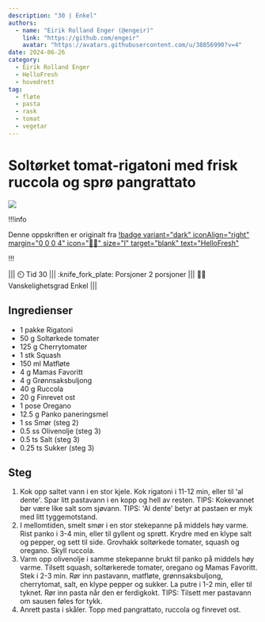 ```yaml
---
description: "30 | Enkel"
authors:
  - name: "Eirik Rolland Enger (@engeir)"
    link: "https://github.com/engeir"
    avatar: "https://avatars.githubusercontent.com/u/38856990?v=4"
date: 2024-06-26
category:
  - Eirik Rolland Enger
  - HelloFresh
  - hovedrett
tag:
  - fløte
  - pasta
  - rask
  - tomat
  - vegetar
---
```


# Soltørket tomat-rigatoni med frisk ruccola og sprø pangrattato

![](/static/soltorket-tomat-rigatoni-med-frisk-ruccola-og-spro-pangrattato/soltorket-tomat-rigatoni-med-frisk-ruccola-og-spro-pangrattato.webp)

!!!info

Denne oppskriften er originalt fra
[!badge variant="dark" iconAlign="right" margin="0 0 0 4" icon=":cook:" size="l" target="blank" text="HelloFresh"](https://www.hellofresh.no/recipes/soltorket-tomat-rigatoni-65bb93fffb38871420c60705)

!!!

<!-- dprint-ignore-start -->
||| :timer_clock: Tid
30
||| :knife_fork_plate: Porsjoner
2 porsjoner
||| :cook: Vanskelighetsgrad
Enkel
|||
<!-- dprint-ignore-end -->

## Ingredienser

- 1 pakke Rigatoni
- 50 g Soltørkede tomater
- 125 g Cherrytomater
- 1 stk Squash
- 150 ml Matfløte
- 4 g Mamas Favoritt
- 4 g Grønnsaksbuljong
- 40 g Ruccola
- 20 g Finrevet ost
- 1 pose Oregano
- 12.5 g Panko paneringsmel
- 1 ss Smør (steg 2)
- 0.5 ss Olivenolje (steg 3)
- 0.5 ts Salt (steg 3)
- 0.25 ts Sukker (steg 3)

## Steg

1. Kok opp saltet vann i en stor kjele. Kok rigatoni i 11-12 min, eller til 'al dente'. Spar litt pastavann i en kopp og hell av resten. TIPS: Kokevannet bør være like salt som sjøvann. TIPS: 'Al dente' betyr at pastaen er myk med litt tyggemotstand.
2. I mellomtiden, smelt smør i en stor stekepanne på middels høy varme. Rist panko i 3-4 min, eller til gyllent og sprøtt. Krydre med en klype salt og pepper, og sett til side. Grovhakk soltørkede tomater, squash og oregano. Skyll ruccola.
3. Varm opp olivenolje i samme stekepanne brukt til panko på middels høy varme. Tilsett
   squash, soltørkerede tomater, oregano og Mamas Favoritt. Stek i 2-3 min. Rør inn
   pastavann, matfløte, grønnsaksbuljong, cherrytomat, salt, en klype pepper og sukker.
   La putre i 1-2 min, eller til tyknet. Rør inn pasta når den er ferdigkokt. TIPS:
   Tilsett mer pastavann om sausen føles for tykk.
4. Anrett pasta i skåler. Topp med pangrattato, ruccola og finrevet ost.

<script type="application/ld+json">
{
  "author": {
    "@type": "Person",
    "name": "HelloFresh",
    "url": "https://www.hellofresh.no/recipes/soltorket-tomat-rigatoni-65bb93fffb38871420c60705"
  },
  "description": "Pasta rigatoni er kjent for å være en ekte sausetyv, og du kan glede deg til et fyldig og mettende måltid i kveld. Vi lager en herlig saus med squash, soltørket tomat, oregano, fløte, cherrytomater og vår egen krydderblanding som vi kaller Mamas Favoritt. Vi topper med sprø pangrattato, fersk rucola og revet ost.",
  "image": "https://img.hellofresh.com/f_auto,fl_lossy,h_640,q_auto,w_1200/hellofresh_s3/image/HF_Y23_R28_W42_SE_R17060-2_Main_low-f63ebbee.jpg",
  "keywords": [
    "Superrask",
    "Rask",
    "Vegetar"
  ],
  "site_name": "HelloFresh",
  "@context": "https://schema.org",
  "@type": "Recipe",
  "recipeCategory": "",
  "cookTime": 15,
  "recipeCuisine": "Italienske",
  "publisher": {
    "@type": "Organization",
    "name": "hellofresh.com"
  },
  "recipeIngredient": [
    "1 pakke Rigatoni",
    "50 g Soltørkede tomater",
    "125 g Cherrytomater",
    "1 stk Squash",
    "150 ml Matfløte",
    "4 g Mamas Favoritt",
    "4 g Grønnsaksbuljong",
    "40 g Ruccola",
    "20 g Finrevet ost",
    "1 pose Oregano",
    "12.5 g Panko paneringsmel",
    "1 ss Smør (steg 2)",
    "0.5 ss Olivenolje (steg 3)",
    "0.5 ts Salt (steg 3)",
    "0.25 ts Sukker (steg 3)"
  ],
  "recipeInstructions": [
    {
      "@type": "HowToStep",
      "text": "Kok opp saltet vann i en stor kjele. Kok rigatoni i 11-12 min, eller til 'al dente'. Spar litt pastavann i en kopp og hell av resten. TIPS: Kokevannet bør være like salt som sjøvann. TIPS: 'Al dente' betyr at pastaen er myk med litt tyggemotstand."
    },
    {
      "@type": "HowToStep",
      "text": "I mellomtiden, smelt smør i en stor stekepanne på middels høy varme. Rist panko i 3-4 min, eller til gyllent og sprøtt. Krydre med en klype salt og pepper, og sett til side. Grovhakk soltørkede tomater, squash og oregano. Skyll ruccola."
    },
    {
      "@type": "HowToStep",
      "text": "Varm opp olivenolje i samme stekepanne brukt til panko på middels høy varme. Tilsett squash, soltørkerede tomater, oregano og Mamas Favoritt. Stek i 2-3 min. Rør inn pastavann, matfløte, grønnsaksbuljong, cherrytomat, salt, en klype pepper og sukker. La putre i 1-2 min, eller til tyknet. Rør inn pasta når den er ferdigkokt. TIPS: Tilsett mer pastavann om sausen føles for tykk."
    },
    {
      "@type": "HowToStep",
      "text": "Anrett pasta i skåler. Topp med pangrattato, ruccola og finrevet ost."
    }
  ],
  "inLanguage": "nb-NO",
  "nutrition": {
    "@type": "NutritionInformation",
    "calories": "683 kcal",
    "fatContent": "29.3 g",
    "saturatedFatContent": "15.4 g",
    "carbohydrateContent": "81.2 g",
    "sugarContent": "13.3 g",
    "proteinContent": "21.6 g",
    "sodiumContent": "424.4 mg",
    "servingSize": "418"
  },
  "prepTime": 15,
  "name": "Soltørket tomat-rigatoni med frisk ruccola og sprø pangrattato",
  "totalTime": 30,
  "recipeYield": "2 porsjoner",
  "pattern": "soltorket-tomat-rigatoni-med-frisk-ruccola-og-spro-pangrattato"
}
</script>
